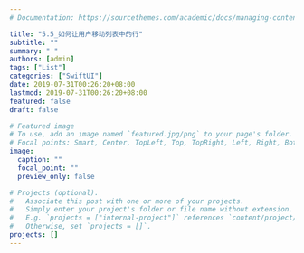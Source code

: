 ```yaml
---
# Documentation: https://sourcethemes.com/academic/docs/managing-content/

title: "5.5_如何让用户移动列表中的行"
subtitle: ""
summary: " "
authors: [admin]
tags: ["List"]
categories: ["SwiftUI"]
date: 2019-07-31T00:26:20+08:00
lastmod: 2019-07-31T00:26:20+08:00
featured: false
draft: false

# Featured image
# To use, add an image named `featured.jpg/png` to your page's folder.
# Focal points: Smart, Center, TopLeft, Top, TopRight, Left, Right, BottomLeft, Bottom, BottomRight.
image:
  caption: ""
  focal_point: ""
  preview_only: false

# Projects (optional).
#   Associate this post with one or more of your projects.
#   Simply enter your project's folder or file name without extension.
#   E.g. `projects = ["internal-project"]` references `content/project/deep-learning/index.md`.
#   Otherwise, set `projects = []`.
projects: []
---
```

<!-- more -->